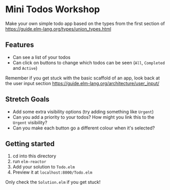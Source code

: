 # Mini Todos Workshop

Make your own simple todo app based on the types from the first section of https://guide.elm-lang.org/types/union_types.html


## Features

+ Can see a list of your todos
+ Can click on buttons to change which todos can be seen (`All`, `Completed` and `Active`)

Remember if you get stuck with the basic scaffold of an app, look back at the user input section https://guide.elm-lang.org/architecture/user_input/

## Stretch Goals

+ Add some extra visibility options (try adding something like `Urgent`)
+ Can you add a priority to your todos? How might you link this to the `Urgent` visibility?
+ Can you make each button go a different colour when it's selected?

## Getting started

1. cd into this directory
2. run `elm-reactor`
3. Add your solution to `Todo.elm`
4. Preview it at `localhost:8000/Todo.elm`

Only check the `Solution.elm` if you get stuck!
